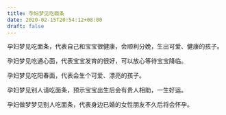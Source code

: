 ```yaml
---
title: 孕妇梦见吃面条
date: 2020-02-15T20:54:12+08:00
draft: false
---
```


孕妇梦见吃面条，代表自己和宝宝很健康，会顺利分娩，生出可爱、健康的孩子。


孕妇梦见吃通心面，代表宝宝发育的很好，可以放心等待宝宝降临。


孕妇梦见吃阳春面，代表会生个可爱、漂亮的孩子。


孕妇梦见别人请吃面条，预示宝宝出生后会有贵人相助，一生好运。


孕妇做梦梦见别人吃面条，代表身边已婚的女性朋友不久后将会怀孕。


